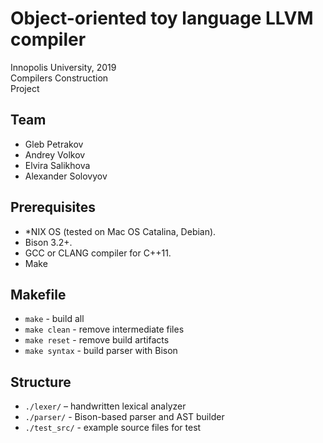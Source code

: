 # Object-oriented toy language LLVM compiler

Innopolis University, 2019 <br>
Compilers Construction <br>
Project <br>


## Team

* Gleb Petrakov
* Andrey Volkov
* Elvira Salikhova
* Alexander Solovyov


## Prerequisites

- *NIX OS (tested on Mac OS Catalina, Debian).
- Bison 3.2+.
- GCC or CLANG compiler for C++11.
- Make


## Makefile

- `make` - build all
- `make clean` - remove intermediate files
- `make reset` - remove build artifacts
- `make syntax` - build parser with Bison


## Structure

- `./lexer/` – handwritten lexical analyzer
- `./parser/` - Bison-based parser and AST builder
- `./test_src/` - example source files for test

